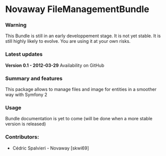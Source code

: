 # Novaway FileManagementBundle

### Warning

This Bundle is still in an early developpement stage. It is not yet stable.
It is still highly likely to evolve.
You are using it at your own risks.

### Latest updates

**Version 0.1 - 2012-03-29**
Availability on GitHub


### Summary and features
This package allows to manage files and image for entities in a smoother way with Symfony 2

### Usage
Bundle documentation is yet to come (will be done when a more stable version is released)


### Contributors:
- Cédric Spalvieri - Novaway [skwi69]
